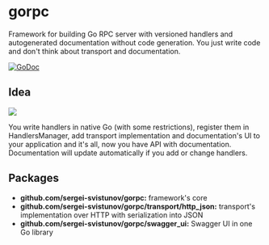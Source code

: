 # gorpc
Framework for building Go RPC server with versioned handlers and autogenerated documentation without code generation. You just write code and don't think about transport and documentation.

[![GoDoc](https://godoc.org/github.com/sergei-svistunov/gorpc?status.svg)](https://godoc.org/github.com/sergei-svistunov/gorpc/)

## Idea
<img src="https://img-fotki.yandex.ru/get/4607/35275402.0/0_b30c3_d6b1572b_orig">

You write handlers in native Go (with some restrictions), register them in HandlersManager, add transport implementation and documentation's UI to your application and it's all, now you have API with documentation. Documentation will update automatically if you add or change handlers.

## Packages
 * **github.com/sergei-svistunov/gorpc:** framework's core
 * **github.com/sergei-svistunov/gorpc/transport/http_json:** transport's implementation over HTTP with serialization into JSON
 * **github.com/sergei-svistunov/gorpc/swagger_ui:** Swagger UI in one Go library
